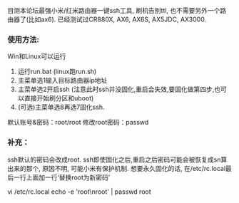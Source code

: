 目测本论坛最强小米/红米路由器一键ssh工具, 刷机告别ttl, 也不需要另外一个路由器了(比如ax6). 已经测试过CR880X, AX6, AX6S, AX5JDC, AX3000.

### 使用方法:
Win和Linux可以运行
1. 运行run.bat (linux跑run.sh)
2. 主菜单选1输入目标路由器ip地址
3. 主菜单选2开启ssh (注意此时ssh并没固化,重启会失效,要固化做第四步,也可以直接开始刷分区和uboot)
4. (可选)主菜单选8再选7固化ssh.

默认账号&密码：root/root
修改root密码：passwd

### 补充：

ssh默认的密码会改成root. ssh即使固化之后,重启之后密码可能会被恢复成sn算出来的那个, 原因不明, 可能小米有保护机制.
想要永久固化的话, 在/etc/rc.local最后一行上面加一行‘替换root为新密码’

vi /etc/rc.local
echo -e 'root\nroot' | passwd root